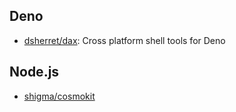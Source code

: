 ## Deno
* [dsherret/dax](https://github.com/dsherret/dax): Cross platform shell tools for Deno

## Node.js
* [shigma/cosmokit](https://github.com/shigma/cosmokit)
